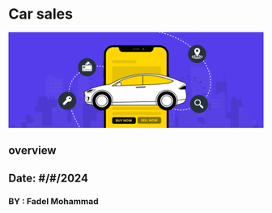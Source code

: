 # Car sales 
![START THE GAME](/img/p0.png)

## overview






## Date: #/#/2024
### BY : Fadel Mohammad 


